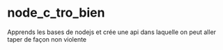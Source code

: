 # node_c_tro_bien
Apprends les bases de nodejs et crée une api dans laquelle on peut aller taper de façon non violente

